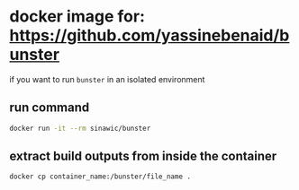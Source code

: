 
# docker image for: https://github.com/yassinebenaid/bunster

if you want to run `bunster` in an isolated environment

## run command
```bash
docker run -it --rm sinawic/bunster
```

## extract build outputs from inside the container
```bash
docker cp container_name:/bunster/file_name .
```
